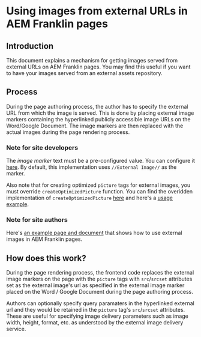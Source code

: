 # Using images from external URLs in AEM Franklin pages

## Introduction
This document explains a mechanism for getting images served from external URLs on AEM Franklin pages. You may find this useful if you want to have your images served from an external assets repository.

## Process
During the page authoring process, the author has to specify the external URL from which the image is served. This is done by placing external image markers containing the hyperlinked publicly accessible image URLs on the Word/Google Document. The image markers are then replaced with the actual images during the page rendering process.

### Note for site developers
The *image marker* text must be a pre-configured value. You can configure it [here](https://github.com/hlxsites/franklin-assets-selector/blob/b97d5617197780777ce14d1d5a0acf191a61b50a/scripts/scripts.js#L138). By default, this implementation uses `//External Image//` as the marker.

Also note that for creating optimized `picture` tags for external images, you must override `createOptimizedPicture` function. You can find the overidden implementation of `createOptimizedPicture` [here](https://github.com/hlxsites/franklin-assets-selector/blob/b97d5617197780777ce14d1d5a0acf191a61b50a/scripts/scripts.js#L88-L128) and here's a [usage example](https://github.com/hlxsites/franklin-assets-selector/blob/b97d5617197780777ce14d1d5a0acf191a61b50a/blocks/cards/cards.js#L15).


### Note for site authors
Here's [an example page and document](https://ext-images--franklin-assets-selector--hlxsites.hlx.page/external-images-example?view-doc-source=true) that shows how to use external images in AEM Franklin pages.

## How does this work?
During the page rendering process, the frontend code replaces the external image markers on the page with the `picture` tags with `src`/`srcset` attributes set as the external image's url as specified in the external image marker placed on the Word / Google Document during the page authoring process.

Authors can optionally specify query paramaters in the hyperlinked external url and they would be retained in the `picture` tag's `src`/`srcset` attributes. These are useful for specifying image delivery parameters such as image width, height, format, etc. as understood by the external image delivery service.
